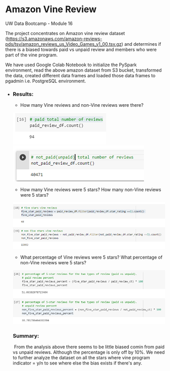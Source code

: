 # Amazon Vine Review
UW Data Bootcamp - Module 16

The project concentrates on Amazon vine review dataset (https://s3.amazonaws.com/amazon-reviews-pds/tsv/amazon_reviews_us_Video_Games_v1_00.tsv.gz) and determines if there is a biased towards paid vs unpaid review and members who were part of the vine program.

We have used Google Colab Notebook to initialize the PySpark environment, read the above amazon dataset from S3 bucket, transformed the data, created different data frames and loaded those data frames to pgadmin i.e. PostgreSQL environment.



- ### **Results:** 
  
  - How many Vine reviews and non-Vine reviews were there?
  
  ![](/vine_reviews.PNG)                                     ![](/non_vine_reviews.PNG)
  
  
  
  - How many Vine reviews were 5 stars? How many non-Vine reviews were 5 stars?
  
  ![](/five_stars_review.PNG)
  
  
  
  
  
  - What percentage of Vine reviews were 5 stars? What percentage of non-Vine reviews were 5 stars?
  
  ![](/five_stars_review_percent.PNG)
  
  ### Summary:
  
  ​	From the analysis above there seems to be little biased comin from paid vs unpaid reviews. Although the percentage is only off by 10%. We need to further analyze the dataset on all the stars where vine program indicator = y/n to see where else the bias exists if there's any.
